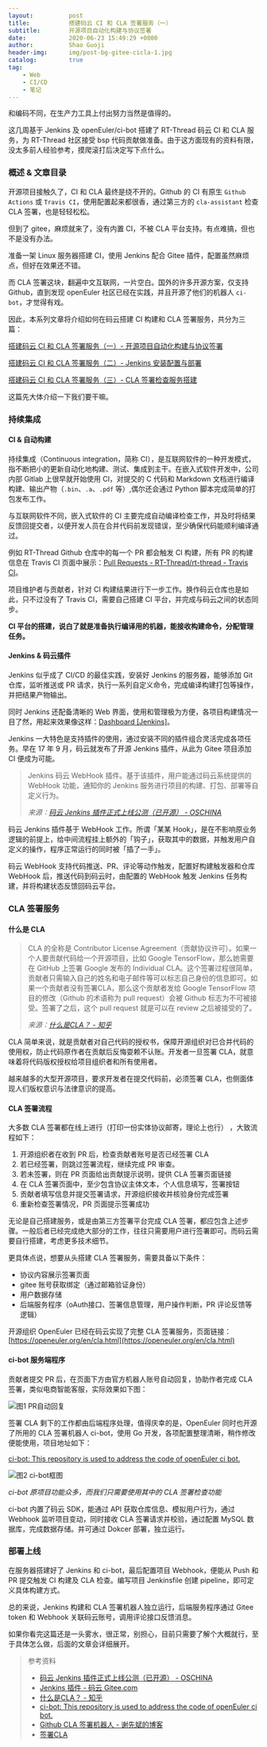 ```yaml
---
layout:          post
title:           搭建码云 CI 和 CLA 签署服务（一）
subtitle:        开源项目自动化构建与协议签署
date:            2020-06-23 15:49:29 +0800
author:          Shao Guoji
header-img:      img/post-bg-gitee-cicla-1.jpg
catalog:         true
tag:
    - Web
    - CI/CD
    - 笔记
---
```


和编码不同，在生产力工具上付出努力当然是值得的。

这几周基于 Jenkins 及 openEuler/ci-bot 搭建了 RT-Thread 码云 CI 和 CLA 服务，为 RT-Thread 社区接受 bsp 代码贡献做准备。由于这方面现有的资料有限，没太多前人经验参考，摸爬滚打后决定写下点什么。

### 概述 & 文章目录

开源项目接触久了，CI 和 CLA 最终是绕不开的。Github 的 CI 有原生 `Github Actions` 或 `Travis CI`，使用配置起来都很香，通过第三方的 `cla-assistant` 检查 CLA 签署，也是轻轻松松。

但到了 gitee，麻烦就来了，没有内置 CI，不被 CLA 平台支持。有点难搞，但也不是没有办法。

准备一架 Linux 服务器搭建 CI，使用 Jenkins 配合 Gitee 插件，配置虽然麻烦点，但好在效果还不错。

而 CLA 签署这块，翻遍中文互联网，一片空白。国外的许多开源方案，仅支持 Github，直到发现 openEuler 社区已经在实践，并且开源了他们的机器人 `ci-bot`，才觉得有戏。

因此，本系列文章将介绍如何在码云搭建 CI 构建和 CLA 签署服务，共分为三篇：

[搭建码云 CI 和 CLA 签署服务（一）- 开源项目自动化构建与协议签署](http://www.shaoguoji.cn/2020/06/23/build-gitee-ci-cla-check-service-1/)

[搭建码云 CI 和 CLA 签署服务（二）- Jenkins 安装配置与部署](http://www.shaoguoji.cn/2020/07/01/build-gitee-ci-cla-check-service-2/)

[搭建码云 CI 和 CLA 签署服务（三）- CLA 签署检查服务搭建](http://www.shaoguoji.cn/2020/07/02/build-gitee-ci-cla-check-service-3/)

这篇先大体介绍一下我们要干嘛。

### 持续集成

#### CI & 自动构建

持续集成（Continuous integration，简称 CI），是互联网软件的一种开发模式，指不断把小的更新自动化地构建、测试、集成到主干。在嵌入式软件开发中，公司内部 Gitlab 上很早就开始使用 CI，对提交的 C 代码和 Markdown 文档进行编译构建、输出产物（`.bin`、`.a`、`.pdf` 等）,偶尔还会通过 Python 脚本完成简单的打包发布工作。

与互联网软件不同，嵌入式软件的 CI 主要完成自动编译检查工作，并及时将结果反馈回提交者，以便开发人员在合并代码前发现错误，至少确保代码能顺利编译通过。

例如 RT-Thread Github 仓库中的每一个 PR 都会触发 CI 构建，所有 PR 的构建信息在 Travis CI 页面中展示：[Pull Requests - RT-Thread/rt-thread - Travis CI](https://travis-ci.org/github/RT-Thread/rt-thread/pull_requests)。

项目维护者与贡献者，针对 CI 构建结果进行下一步工作。换作码云仓库也是如此，只不过没有了 Travis CI，需要自己搭建 CI 平台，并完成与码云之间的状态同步。

**CI 平台的搭建，说白了就是准备执行编译用的机器，能接收构建命令，分配管理任务。**

#### Jenkins & 码云插件

Jenkins 似乎成了 CI/CD 的最佳实践，安装好 Jenkins 的服务器，能够添加 Git 仓库，监听推送或 PR 请求，执行一系列自定义命令，完成编译构建打包等操作，并把结果产物输出。

同时 Jenkins 还配备清晰的 Web 界面，使用和管理极为方便，各项目构建情况一目了然，用起来效果像这样：[Dashboard [Jenkins]](https://jenkins.osmocom.org/jenkins/)。

Jenkins 一大特色是支持插件的使用，通过安装不同的插件组合灵活完成各项任务。早在 17 年 9 月，码云就发布了开源 Jenkins 插件，从此为 Gitee 项目添加 CI 便成为可能。

> Jenkins 码云 WebHook 插件。基于该插件，用户能通过码云系统提供的 WebHook 功能，通知你的 Jenkins 服务进行项目的构建、打包、部署等自定义行为。    
> 
> *来源：[码云 Jenkins 插件正式上线公测（已开源） - OSCHINA](https://www.oschina.net/news/88885/gitee-jenkins-plugin)*

码云 Jenkins 插件基于 WebHook 工作。所谓「某某 Hook」，是在不影响原业务逻辑的前提上，给中间流程挂上额外的「钩子」，获取其中的数据，并触发用户自定义的操作，程序正常运行的同时被「插了一手」。

码云 WebHook 支持代码推送、PR、评论等动作触发，配置好构建触发器和仓库 WebHook 后，推送代码到码云时，由配置的 WebHook 触发 Jenkins 任务构建，并将构建状态反馈回码云平台。

### CLA 签署服务

#### 什么是 CLA

> CLA 的全称是 Contributor License Agreement（贡献协议许可）。如果一个人要贡献代码给一个开源项目，比如 Google TensorFlow，那么她需要在 GitHub 上签署 Google 发布的 Individual CLA。这个签署过程很简单，贡献者只需输入自己的姓名和电子邮件等可以标志自己身份的信息即可。如果一个贡献者没有签署CLA，那么这个贡献者发给 Google TensorFlow 项目的修改（Github 的术语称为 pull request）会被 Github 标志为不可被接受。签署了之后，这个 pull request 就是可以在 review 之后被接受的了。
> 
> *来源：[什么是CLA？ - 知乎](https://zhuanlan.zhihu.com/p/68251730)*

CLA 简单来说，就是贡献者对自己代码的授权书，保障开源组织对已合并代码的使用权，防止代码原作者在贡献后反悔耍赖不认账。开发者一旦签署 CLA，就意味着将代码版权授权给项目组织者和所有使用者。

越来越多的大型开源项目，要求开发者在提交代码前，必须签署 CLA，也侧面体现人们版权意识与法律意识的提高。

#### CLA 签署流程

大多数 CLA 签署都在线上进行（打印一份实体协议邮寄，理论上也行） ，大致流程如下：

1. 开源组织者在收到 PR 后，检查贡献者账号是否已经签署 CLA
2. 若已经签署，则跳过签署流程，继续完成 PR 审查。
3. 若未签署，则在 PR 页面给出贡献提示说明，提供 CLA 签署页面链接
4. 在 CLA 签署页面中，至少包含协议主体文本，个人信息填写，签署按钮
5. 贡献者填写信息并提交签署请求，开源组织接收并核验身份完成签署
6. 重新检查签署情况，PR 页面提示签署成功

无论是自己搭建服务，或是由第三方签署平台完成 CLA 签署，都应包含上述步骤。一般后者已经完成绝大部分的工作，往往只需要用户进行签署即可。而码云需要自行搭建，考虑更多技术细节。

更具体点说，想要从头搭建 CLA 签署服务，需要具备以下条件：

* 协议内容展示签署页面
* gitee 账号获取绑定（通过邮箱验证身份）
* 用户数据存储
* 后端服务程序（oAuth接口、签署信息管理，用户操作判断，PR 评论反馈等逻辑）

开源组织 OpenEuler 已经在码云实现了完整 CLA 签署服务，页面链接：[https://openeuler.org/en/cla.html](https://openeuler.org/en/cla.html)

#### ci-bot 服务端程序

贡献者提交 PR 后，在页面下方由官方机器人账号自动回复，协助作者完成 CLA 签署，类似电商智能客服，实际效果如下图：

![图1 PR自动回复](https://raw.githubusercontent.com/shaoguoji/blogpic/master/post-img/20200704165033.png)

签署 CLA 剩下的工作都由后端程序处理，值得庆幸的是，OpenEuler 同时也开源了所用的 CLA 签署机器人 ci-bot，使用 Go 开发，各项配置整理清晰，稍作修改便能使用，项目地址如下：

[ci-bot: This repository is used to address the code of openEuler ci bot.](https://gitee.com/openeuler/ci-bot)

![图2 ci-bot框图](https://raw.githubusercontent.com/shaoguoji/blogpic/master/post-img/20200707100820.png)

*ci-bot 原项目功能众多，而我们只需要使用其中的 CLA 签署检查功能*

ci-bot 内置了码云 SDK，能通过 API 获取仓库信息、模拟用户行为，通过 Webhook 监听项目变动，同时接收 CLA 签署请求并校验，通过配置 MySQL 数据库，完成数据存储。并可通过 Dokcer 部署，独立运行。

### 部署上线

在服务器搭建好了 Jenkins 和 ci-bot，最后配置项目 Webhook，便能从 Push 和 PR 提交触发 CI 构建及 CLA 检查。编写项目 Jenkinsfile 创建 pipeline，即可定义具体构建方式。

总的来说，Jenkins 构建和 CLA 签署机器人独立运行，后端服务程序通过 Gitee token 和 Webhook 关联码云账号，调用评论接口反馈消息。

如果你看完这篇还是一头雾水，很正常，别担心，目前只需要了解个大概就行，至于具体怎么做，后面的文章会详细展开。

> 参考资料
> 
> * [码云 Jenkins 插件正式上线公测（已开源） - OSCHINA](https://www.oschina.net/news/88885/gitee-jenkins-plugin)
> * [Jenkins 插件 - 码云 Gitee.com](https://gitee.com/help/articles/4193#article-header6)
> * [什么是CLA？ - 知乎](https://zhuanlan.zhihu.com/p/68251730)
> * [ci-bot: This repository is used to address the code of openEuler ci bot.](https://gitee.com/openeuler/ci-bot)
> * [Github CLA 签署机器人 - 谢先斌的博客](https://www.xiexianbin.cn/git/github/2017-08-09-github-cla/index.html)
> * [签署CLA](https://openeuler.org/zh/cla.html)